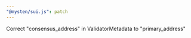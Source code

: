 ```yaml
---
"@mysten/sui.js": patch
---
```


Correct "consensus_address" in ValidatorMetadata to "primary_address"
